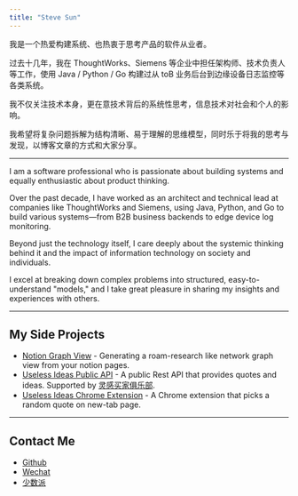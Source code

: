 ```yaml
---
title: "Steve Sun"
---
```


我是一个热爱构建系统、也热衷于思考产品的软件从业者。

过去十几年，我在 ThoughtWorks、Siemens 等企业中担任架构师、技术负责人等工作，使用 Java / Python / Go 构建过从 toB 业务后台到边缘设备日志监控等各类系统。

我不仅关注技术本身，更在意技术背后的系统性思考，信息技术对社会和个人的影响。

我希望将复杂问题拆解为结构清晰、易于理解的思维模型，同时乐于将我的思考与发现，以博客文章的方式和大家分享。

---

I am a software professional who is passionate about building systems and equally enthusiastic about product thinking.

Over the past decade, I have worked as an architect and technical lead at companies like ThoughtWorks and Siemens, using Java, Python, and Go to build various systems—from B2B business backends to edge device log monitoring.

Beyond just the technology itself, I care deeply about the systemic thinking behind it and the impact of information technology on society and individuals.

I excel at breaking down complex problems into structured, easy-to-understand "models," and I take great pleasure in sharing my insights and experiences with others.

---

## My Side Projects

- [Notion Graph View](https://github.com/stevedsun/notion-graph-view) - Generating a roam-research like network graph view from your notion pages.
- [Useless Ideas Public API](https://q24.io/useless) - A public Rest API that provides quotes and ideas. Supported by [灵感买家俱乐部](https://club.q24.io/).
- [Useless Ideas Chrome Extension](https://github.com/stevedsun/useless-idea-chrome-extension) - A Chrome extension that picks a random quote on new-tab page.

---

## Contact Me

- [Github](https://github.com/stevedsun)
- [Wechat](https://mp.weixin.qq.com/s/zSNl-n4B9l9wyZYGVcnVJw)
- [少数派](https://sspai.com/u/radiowave/overview)
